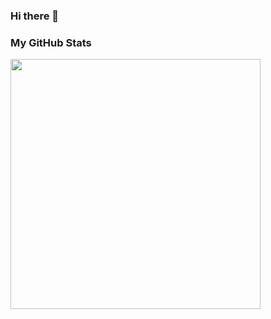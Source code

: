 ### Hi there 👋

### My GitHub Stats
<img align="left" width="400" src="https://github-readme-stats.vercel.app/api?username=fachryansyah&show_icons=true&bg_color=424344&title_color=fff&icon_color=fff&text_color=d9a618&show_owner=false" />
